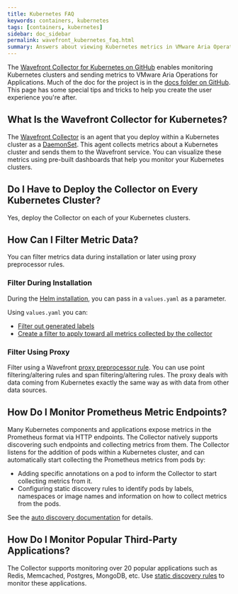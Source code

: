 ```yaml
---
title: Kubernetes FAQ
keywords: containers, kubernetes
tags: [containers, kubernetes]
sidebar: doc_sidebar
permalink: wavefront_kubernetes_faq.html
summary: Answers about viewing Kubernetes metrics in VMware Aria Operations for Applications (formerly known as Tanzu Observability by Wavefront).
---
```


The [Wavefront Collector for Kubernetes on GitHub](https://github.com/wavefrontHQ/observability-for-kubernetes) enables monitoring Kubernetes clusters and sending metrics to VMware Aria Operations for Applications. Much of the doc for the project is in the [docs folder on GitHub](https://github.com/wavefrontHQ/observability-for-kubernetes/tree/main/docs/collector). This page has some special tips and tricks to help you create the user experience you're after.

<!--- Consider including Improve Display Speed with Sampling Option here --->

## What Is the Wavefront Collector for Kubernetes?

The [Wavefront Collector](https://github.com/wavefrontHQ/observability-for-kubernetes) is an agent that you deploy within a Kubernetes cluster as a [DaemonSet](https://kubernetes.io/docs/concepts/workloads/controllers/daemonset/). This agent collects metrics about a Kubernetes cluster and sends them to the Wavefront service. You can visualize these metrics using pre-built dashboards that help you monitor your Kubernetes clusters.

## Do I Have to Deploy the Collector on Every Kubernetes Cluster?

Yes, deploy the Collector on each of your Kubernetes clusters.

## How Can I Filter Metric Data?

You can filter metrics data during installation or later using proxy preprocessor rules.

### Filter During Installation

During the [Helm installation](https://github.com/wavefrontHQ/helm/tree/master/wavefront), you can pass in a `values.yaml` as a parameter.

Using `values.yaml` you can:
* [Filter out generated labels](https://github.com/wavefrontHQ/helm/blob/0bbf6a0e46e6e884c0b3c44b9c7d51f4b9392b20/wavefront/values.yaml#L105)
* [Create a filter to apply toward all metrics collected by the collector](https://github.com/wavefrontHQ/helm/blob/0bbf6a0e46e6e884c0b3c44b9c7d51f4b9392b20/wavefront/values.yaml#L86)

### Filter Using Proxy

Filter using a Wavefront [proxy preprocessor rule](proxies_preprocessor_rules.html). You can use point filtering/altering rules and span filtering/altering rules. The proxy deals with data coming from Kubernetes exactly the same way as with data from other data sources. 

## How Do I Monitor Prometheus Metric Endpoints?

Many Kubernetes components and applications expose metrics in the Prometheus format via HTTP endpoints. The Collector natively supports discovering such endpoints and collecting metrics from them. The Collector listens for the addition of pods within a Kubernetes cluster, and can automatically start collecting the Prometheus metrics from pods by:

* Adding specific annotations on a pod to inform the Collector to start collecting metrics from it.
* Configuring static discovery rules to identify pods by labels, namespaces or image names and information on how to collect metrics from the pods.

See the [auto discovery documentation](https://github.com/wavefrontHQ/observability-for-kubernetes/blob/main/docs/collector/discovery.md) for details.

## How Do I Monitor Popular Third-Party Applications?

The Collector supports monitoring over 20 popular applications such as Redis, Memcached, Postgres, MongoDB, etc. Use [static discovery rules](https://github.com/wavefrontHQ/observability-for-kubernetes/blob/main/docs/collector/discovery.md#rule-based-discovery) to monitor these applications.
